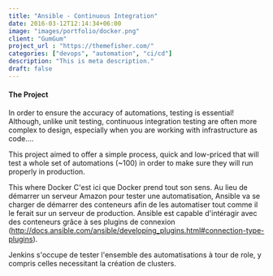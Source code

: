 ```yaml
---
title: "Ansible - Continuous Integration"
date: 2016-03-12T12:14:34+06:00
image: "images/portfolio/docker.png"
client: "GumGum"
project_url : "https://themefisher.com/"
categories: ["devops", "automation", "ci/cd"]
description: "This is meta description."
draft: false
---
```


#### The Project

In order to ensure the accuracy of automations, testing is essential! Although, unlike unit testing, continuous integration testing are often more complex to design, especially when you are working with infrastructure as code….

This project aimed to offer a simple process, quick and low-priced that will test a whole set of automations (~100) in order to make sure they will run properly in production.

This where Docker C'est ici que Docker prend tout son sens. Au lieu de démarrer un serveur Amazon pour tester une automatisation, Ansible va se charger de démarrer des conteneurs afin de les automatiser tout comme il le ferait sur un serveur de production. Ansible est capable d'intéragir avec des conteneurs grâce à ses plugins de connexion (http://docs.ansible.com/ansible/developing_plugins.html#connection-type-plugins).

Jenkins s'occupe de tester l'ensemble des automatisations à tour de role, y compris celles necessitant la création de clusters.

